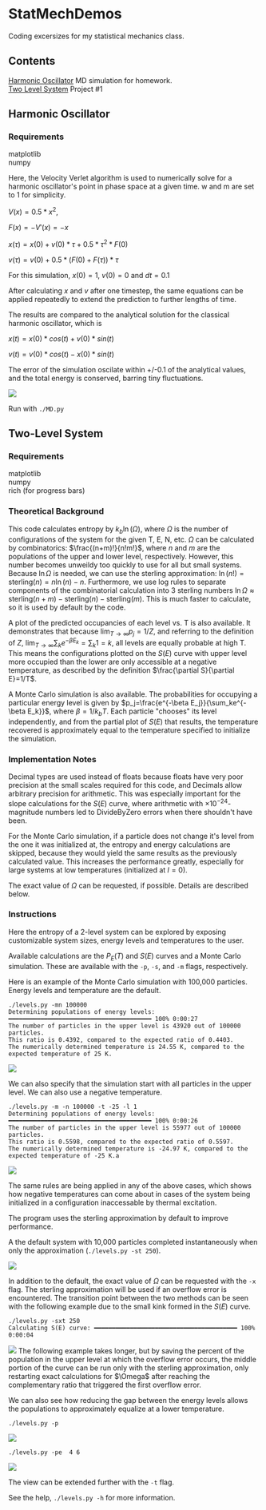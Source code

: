 # StatMechDemos
 Coding excersizes for my statistical mechanics class.

 ## Contents
 [Harmonic Oscillator](#harmonic-oscillator) MD simulation for homework.\
 [Two Level System](#two-level-system) Project #1

 ## Harmonic Oscillator

 ### Requirements
 matplotlib\
 numpy

 Here, the Velocity Verlet algorithm is used to numerically solve for a harmonic oscillator's point in phase space at a given time. w and m are set to 1 for simplicity.

 $V(x) = 0.5*x^2$,
 
 $F(x) = -V'(x) = -x$

 $x(τ) = x(0) + v(0) * τ + 0.5* τ^2 * F(0)$
 
 $v(τ) = v(0) + 0.5 * (F(0)+F(τ)) * τ$

 For this simulation, $x(0)=1$, $v(0)=0$ and $dt=0.1$

 After calculating $x$ and $v$ after one timestep, the same equations can be applied repeatedly to extend the prediction to further lengths of time.

 The results are compared to the analytical solution for the classical harmonic oscillator, which is
 
 $x(t) = x(0) * cos(t) + v(0) * sin(t)$
 
 $v(t) = v(0) * cos(t) - x(0) * sin(t)$

 The error of the simulation oscilate within +/-0.1 of the analytical values, and the total energy is conserved, barring tiny fluctuations.

 <img src="MD/MD.png">

  Run with `./MD.py`

  ## Two-Level System

  ### Requirements
  matplotlib\
  numpy\
  rich (for progress bars)

  ### Theoretical Background
  This code calculates entropy by $k_b\ln(\Omega)$, where $\Omega$ is the number of configurations of the system for the given T, E, N, etc. $\Omega$ can be calculated by combinatorics: $\frac{(n+m)!}{n!m!}$, where $n$ and $m$ are the populations of the upper and lower level, respectively. However, this number becomes unweildy too quickly to use for all but small systems. Because $\ln\Omega$ is needed, we can use the sterling approximation: $\ln(n!)=\text{sterling}(n) = n\ln(n)-n$. Furthermore, we use log rules to separate components of the combinatorial calculation into 3 sterling numbers $\ln\Omega \approx \text{sterling}(n+m) - \text{sterling}(n) - \text{sterling}(m)$. This is much faster to calculate, so it is used by default by the code.

  A plot of the predicted occupancies of each level vs. T is also available. It demonstrates that because $\lim_{T\to\infty}p_j=1/Z$, and referring to the definition of $Z$, $\lim_{T\to\infty}\sum_ke^{-\beta E_k}=\sum_k1=k$, all levels are equally probable at high T. This means the configurations plotted on the $S(E)$ curve with upper level more occupied than the lower are only accessible at a negative temperature, as described by the definition $\frac{\partial S}{\partial E}=1/T$.

  A Monte Carlo simulation is also available. The probabilities for occupying a particular energy level is given by $p_j=\frac{e^{-\beta E_j}}{\sum_ke^{-\beta E_k}}$, where $\beta=1/k_bT$. Each particle "chooses" its level independently, and from the partial plot of $S(E)$ that results, the temperature recovered is approximately equal to the temperature specified to initialize the simulation.

  ### Implementation Notes
  Decimal types are used instead of floats because floats have very poor precision at the small scales required for this code, and Decimals allow arbitrary precision for arithmetic. This was especially important for the slope calculations for the $S(E)$ curve, where arithmetic with $\times 10^{-24}$-magnitude numbers led to DivideByZero errors when there shouldn't have been.

  For the Monte Carlo simulation, if a particle does not change it's level from the one it was initialized at, the entropy and energy calculations are skipped, because they would yield the same results as the previously calculated value. This increases the performance greatly, especially for large systems at low temperatures (initialized at $l=0$).

  The exact value of $\Omega$ can be requested, if possible. Details are described below.

  ### Instructions

  Here the entropy of a 2-level system can be explored by exposing customizable system sizes, energy levels and temperatures to the user.

  Available calculations are the $P_E(T)$ and $S(E)$ curves and a Monte Carlo simulation. These are available with the `-p`, `-s`, and `-m` flags, respectively.  

  Here is an example of the Monte Carlo simulation with 100,000 particles. Energy levels and temperature are the default.

  ```
  ./levels.py -mn 100000
  Determining populations of energy levels: ━━━━━━━━━━━━━━━━━━━━━━━━━━━━━━━━━━━━━━━━ 100% 0:00:27
  The number of particles in the upper level is 43920 out of 100000 particles.
  This ratio is 0.4392, compared to the expected ratio of 0.4403.
  The numerically determined temperature is 24.55 K, compared to the expected temperature of 25 K.

  ```
  <img src="levels/MonteCarlo100000N25K.png">


  We can also specify that the simulation start with all particles in the upper level. We can also use a negative temperature.

  ```
  ./levels.py -m -n 100000 -t -25 -l 1
  Determining populations of energy levels: ━━━━━━━━━━━━━━━━━━━━━━━━━━━━━━━━━━━━━━━━ 100% 0:00:26
  The number of particles in the upper level is 55977 out of 100000 particles.
  This ratio is 0.5598, compared to the expected ratio of 0.5597.
  The numerically determined temperature is -24.97 K, compared to the expected temperature of -25 K.a
  ```
  <img src="levels/neg_t_l_1.png">

  The same rules are being applied in any of the above cases, which shows how negative temperatures can come about in cases of the system being initialized in a configuration inaccessable by thermal excitation.


  The program uses the sterling approximation by default to improve performance. 

  A the default system with 10,000 particles completed instantaneously when only the approximation (`./levels.py -st 250`).
  
  <img src="levels/SE_approx.png">

  In addition to the default, the exact value of $\Omega$ can be requested with the `-x` flag. The sterling approximation will be used if an overflow error is encountered. The transition point between the two methods can be seen with the following example due to the small kink formed in the $S(E)$ curve.
  ```
  ./levels.py -sxt 250
  Calculating S(E) curve: ━━━━━━━━━━━━━━━━━━━━━━━━━━━━━━━━━━━━━━━━ 100% 0:00:04
 ```
  <img src="levels/SE_transition.png">
  The following example takes longer, but by saving the percent of the population in the upper level at which the overflow error occurs, the middle portion of the curve can be run only with the sterling approximation, only restarting exact calculations for $\Omega$ after reaching the complementary ratio that triggered the first overflow error.


  We can also see how reducing the gap between the energy levels allows the populations to approximately equalize at a lower temperature.

  `./levels.py -p`
  
  <img src="levels/modest_gap.png">
  
  `./levels.py -pe  4 6`
  
  <img src="levels/small_gap.png">

  The view can be extended further with the `-t` flag.

  See the help, `./levels.py -h` for more information.

